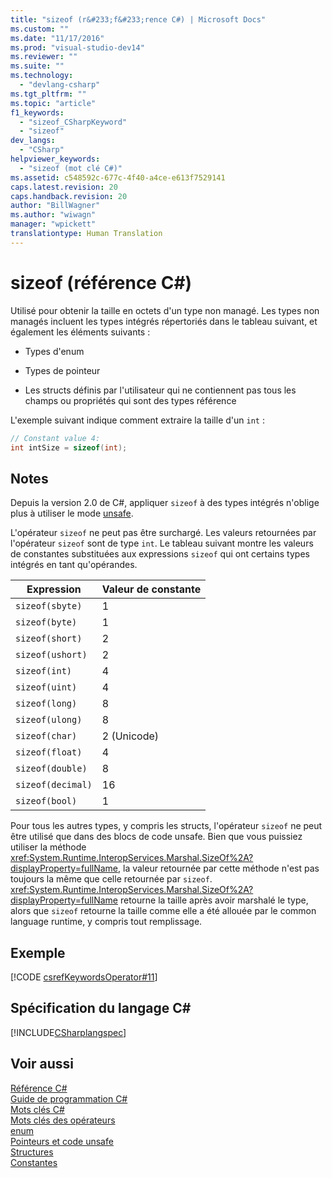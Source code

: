 ```yaml
---
title: "sizeof (r&#233;f&#233;rence C#) | Microsoft Docs"
ms.custom: ""
ms.date: "11/17/2016"
ms.prod: "visual-studio-dev14"
ms.reviewer: ""
ms.suite: ""
ms.technology: 
  - "devlang-csharp"
ms.tgt_pltfrm: ""
ms.topic: "article"
f1_keywords: 
  - "sizeof_CSharpKeyword"
  - "sizeof"
dev_langs: 
  - "CSharp"
helpviewer_keywords: 
  - "sizeof (mot clé C#)"
ms.assetid: c548592c-677c-4f40-a4ce-e613f7529141
caps.latest.revision: 20
caps.handback.revision: 20
author: "BillWagner"
ms.author: "wiwagn"
manager: "wpickett"
translationtype: Human Translation
---
```

# sizeof (r&#233;f&#233;rence C#)
Utilisé pour obtenir la taille en octets d'un type non managé.  Les types non managés incluent les types intégrés répertoriés dans le tableau suivant, et également les éléments suivants :  
  
-   Types d'enum  
  
-   Types de pointeur  
  
-   Les structs définis par l'utilisateur qui ne contiennent pas tous les champs ou propriétés qui sont des types référence  
  
 L'exemple suivant indique comment extraire la taille d'un `int` :  
  
```c#  
// Constant value 4:  
int intSize = sizeof(int);   
```  
  
## Notes  
 Depuis la version 2.0 de C\#, appliquer `sizeof` à des types intégrés n'oblige plus à utiliser le mode [unsafe](../../../csharp/language-reference/keywords/unsafe.md).  
  
 L'opérateur `sizeof` ne peut pas être surchargé.  Les valeurs retournées par l'opérateur `sizeof` sont de type `int`.  Le tableau suivant montre les valeurs de constantes substituées aux expressions `sizeof` qui ont certains types intégrés en tant qu'opérandes.  
  
|Expression|Valeur de constante|  
|----------------|-------------------------|  
|`sizeof(sbyte)`|1|  
|`sizeof(byte)`|1|  
|`sizeof(short)`|2|  
|`sizeof(ushort)`|2|  
|`sizeof(int)`|4|  
|`sizeof(uint)`|4|  
|`sizeof(long)`|8|  
|`sizeof(ulong)`|8|  
|`sizeof(char)`|2 \(Unicode\)|  
|`sizeof(float)`|4|  
|`sizeof(double)`|8|  
|`sizeof(decimal)`|16|  
|`sizeof(bool)`|1|  
  
 Pour tous les autres types, y compris les structs, l'opérateur `sizeof` ne peut être utilisé que dans des blocs de code unsafe.  Bien que vous puissiez utiliser la méthode <xref:System.Runtime.InteropServices.Marshal.SizeOf%2A?displayProperty=fullName>, la valeur retournée par cette méthode n'est pas toujours la même que celle retournée par `sizeof`.  <xref:System.Runtime.InteropServices.Marshal.SizeOf%2A?displayProperty=fullName> retourne la taille après avoir marshalé le type, alors que `sizeof` retourne la taille comme elle a été allouée par le common language runtime, y compris tout remplissage.  
  
## Exemple  
 [!CODE [csrefKeywordsOperator#11](../CodeSnippet/VS_Snippets_VBCSharp/csrefKeywordsOperator#11)]  
  
## Spécification du langage C\#  
 [!INCLUDE[CSharplangspec](../../../csharp/language-reference/keywords/includes/csharplangspec_md.md)]  
  
## Voir aussi  
 [Référence C\#](../../../csharp/language-reference/index.md)   
 [Guide de programmation C\#](../../../csharp/programming-guide/index.md)   
 [Mots clés C\#](../../../csharp/language-reference/keywords/index.md)   
 [Mots clés des opérateurs](../../../csharp/language-reference/keywords/operator-keywords.md)   
 [enum](../../../csharp/language-reference/keywords/enum.md)   
 [Pointeurs et code unsafe](../../../csharp/programming-guide/unsafe-code-pointers/index.md)   
 [Structures](../../../csharp/programming-guide/classes-and-structs/structs.md)   
 [Constantes](../../../csharp/programming-guide/classes-and-structs/constants.md)